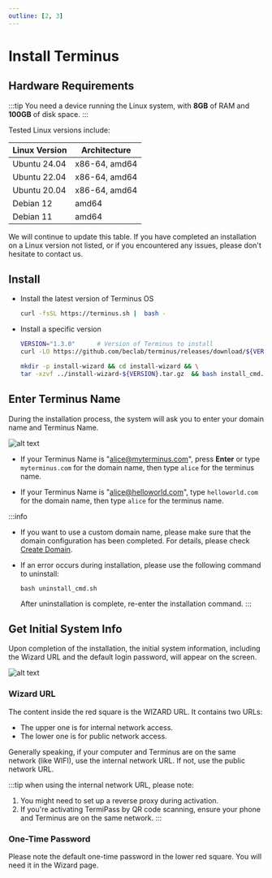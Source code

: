 ```yaml
---
outline: [2, 3]
---
```


# Install Terminus

## Hardware Requirements
:::tip
You need a device running the Linux system, with **8GB** of RAM and **100GB** of disk space.
:::

Tested Linux versions include:

| Linux Version | Architecture |
| -------------- | ------ |
| Ubuntu 24.04   | x86-64, amd64 |
| Ubuntu 22.04   | x86-64, amd64 |
| Ubuntu 20.04   | x86-64, amd64 |
| Debian 12  | amd64 |
| Debian 11  | amd64 |

We will continue to update this table. If you have completed an installation on a Linux version not listed, or if you encountered any issues, please don't hesitate to contact us.


## Install

- Install the latest version of Terminus OS

    ```sh
    curl -fsSL https://terminus.sh |  bash -
    ```

- Install a specific version

    ```bash
    VERSION="1.3.0"      # Version of Terminus to install
    curl -LO https://github.com/beclab/terminus/releases/download/${VERSION}/install-wizard-v${VERSION}.tar.gz

    mkdir -p install-wizard && cd install-wizard && \
    tar -xzvf ../install-wizard-${VERSION}.tar.gz  && bash install_cmd.sh
    ```

## Enter Terminus Name

During the installation process, the system will ask you to enter your domain name and Terminus Name.

![alt text](/images/how-to/terminus/enter_terminus_name.png)

- If your Terminus Name is "alice@myterminus.com", press **Enter** or type `myterminus.com` for the domain name, then type `alice` for the terminus name.

- If your Terminus Name is "alice@helloworld.com", type `helloworld.com` for the domain name, then type `alice` for the terminus name.

:::info
- If you want to use a custom domain name, please make sure that the domain configuration has been completed. For details, please check [Create Domain](../../space/domain/host-domain.md).

- If an error occurs during installation, please use the following command to uninstall:
    ```
    bash uninstall_cmd.sh
    ```
    After uninstallation is complete, re-enter the installation command.
:::

## Get Initial System Info

Upon completion of the installation, the initial system information, including the Wizard URL and the default login password, will appear on the screen.

![alt text](/images/how-to/terminus/one_time_password.png)

### Wizard URL

The content inside the red square is the WIZARD URL. It contains two URLs:
- The upper one is for internal network access.
- The lower one is for public network access.

Generally speaking, if your computer and Terminus are on the same network (like WIFI), use the internal network URL. If not, use the public network URL.

:::tip
when using the internal network URL, please note:
1. You might need to set up a reverse proxy during activation.
2. If you're activating TermiPass by QR code scanning, ensure your phone and Terminus are on the same network.
:::


### One-Time Password

Please note the default one-time password in the lower red square. You will need it in the Wizard page. 